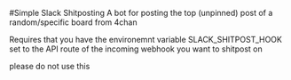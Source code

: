 #Simple Slack Shitposting
A bot for posting the top (unpinned)  post of a random/specific board from
4chan

Requires that you have the environemnt variable SLACK_SHITPOST_HOOK set to the
API route of the incoming webhook you want to shitpost on

please do not use this
